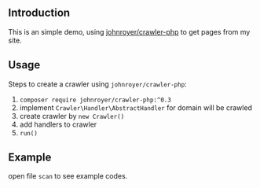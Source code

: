 ## Introduction

This is an simple demo, using [johnroyer/crawler-php](https://github.com/johnroyer/crawler-php) to get pages from my site.


## Usage

Steps to create a crawler using `johnroyer/crawler-php`:

1. `composer require johnroyer/crawler-php:^0.3`
1. implement `Crawler\Handler\AbstractHandler` for domain will be crawled
1. create crawler by `new Crawler()`
1. add handlers to crawler
1. `run()`

## Example

open file `scan` to see example codes.
